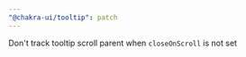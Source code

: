 ```yaml
---
"@chakra-ui/tooltip": patch
---
```


Don't track tooltip scroll parent when `closeOnScroll` is not set

